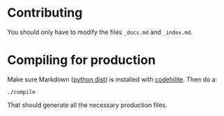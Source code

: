 # Contributing

You should only have to modify the files `_docs.md` and `_index.md`.

# Compiling for production

Make sure Markdown ([python dist](http://freewisdom.org/projects/python-markdown/)) is installed with [codehilite](http://freewisdom.org/projects/python-markdown/CodeHilite). Then do a:

    ./compile    

That should generate all the necessary production files.
